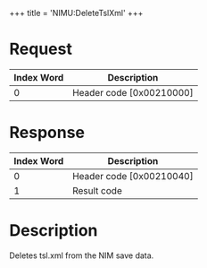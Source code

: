 +++
title = 'NIMU:DeleteTslXml'
+++

# Request

| Index Word | Description                |
|------------|----------------------------|
| 0          | Header code \[0x00210000\] |

# Response

| Index Word | Description                |
|------------|----------------------------|
| 0          | Header code \[0x00210040\] |
| 1          | Result code                |

# Description

Deletes tsl.xml from the NIM save data.